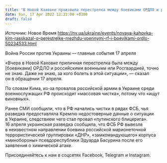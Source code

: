 ```yaml
---
title: "В Новой Каховке произошла перестрелка между боевиками ОРДЛО и российскими оккупантами — Ким"
date: Sun, 17 Apr 2022 12:23:00 +0300
draft: false
---
```

Источник: Новое Время https://nv.ua/ukraine/events/novaya-kahovka-kim-rasskazal-o-perestrelke-mezhdu-voennymi-rf-i-boevikami-ordlo-50234533.html


Война России против Украины — главные события 17 апреля

«Вчера в Новой Каховке приличная перестрелка была между [боевиками] ОРДЛО и российскими военными или Росгвардией, точно не знаю. Даже не знаю, за кого болеть в этой ситуации», — сказал он в обращении 17 апреля.

По словам Кима, из-за провалов российской армии в Украине среди военнослужащих РФ происходит «массовая чистка», потому что «ищут виновных».

 Ранее СМИ сообщили, что в РФ начались чистки в рядах ФСБ, чья разведка предоставляла Кремлю недостоверные данные о ситуации в Украине, следствием чего стал провал «путинского блицкрига». 16 апреля украинская разведка сообщила, что ФСБ РФ вывезла в неизвестном направлении боевика российской марионеточной террористической группировки «ДНР», «замкомандующего» корпуса «минобороны» псевдореспублики Эдуарда Басурина после его заявления о химической атаке.

Присоединяйтесь к нам в соцсетях Facebook, Telegram и Instagram.
